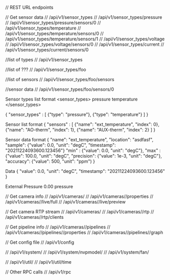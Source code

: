 // REST URL endpoints

// Get sensor data
// /api/v1/sensor_types
// /api/v1/sensor_types/pressure
// /api/v1/sensor_types/pressure/sensors/0
// /api/v1/sensor_types/temperature
// /api/v1/sensor_types/temperature/sensors/0
// /api/v1/sensor_types/temperature/sensors/1
// /api/v1/sensor_types/voltage
// /api/v1/sensor_types/voltage/sensors/0
// /api/v1/sensor_types/current
// /api/v1/sensor_types/current/sensors/0

//list of types
// /api/v1/sensor_types

//list of ???
// /api/v1/sensor_types/foo

//list of sensors
// /api/v1/sensor_types/foo/sensors

//sensor data
// /api/v1/sensor_types/foo/sensors/0

Sensor types list format
<sensor_types>
	<type>pressure</type>
	<type>temperature</type>
</sensor_types>

{
	"sensor_types" : 
	[
		{"type": "pressure"}, {"type": "temperature"}
	]
}

Sensor list format
<sensors>
	<sensor name="ext_temperature" index=0 />
	<sensor name="AO-therm" index=1 />
	<sensor name="AUX-therm" index=2 />
</sensors>
{
	"sensors" : 
	[
		{"name": "ext_temperature", "index": 0},
		{"name": "AO-therm", "index": 1},
		{"name": "AUX-therm", "index": 2}
	]
}

Sensor data format
{
	"name": "ext_temperature",
	"location": "asdfasf",
	"sample": {"value": 0.0, "unit": "degC", "timestamp": "20211224093600.123456"}
	"min" : {"value": 0.0, "unit": "degC"},
	"max" : {"value": 100.0, "unit": "degC",
	"precision": {"value": 1e-3, "unit": "degC"},
	"accuracy": {"value": 500, "unit": "ppm")
}

Data
{
	"value": 0.0,
	"unit": "degC",
	"timestamp": "20211224093600.123456"
}

<value>
	<name>External Pressure</name>
	<value unit="m">0.00</value>
	<type>pressure</type>
</value>

// Get camera info
// /api/v1/cameras/
// /api/v1/cameras/<camera-name>/properties
// /api/v1/cameras/<camera-name>/live/full
// /api/v1/cameras/<camera-name>/live/preview

// Get camera RTP stream
// /api/v1/cameras/
// /api/v1/cameras/<camera-name>/rtp
// /api/v1/cameras/<camera-name>/rtp/clients

// Get pipeline info
// /api/v1/cameras/<camera-name>/pipelines
// /api/v1/cameras/<camera-name>/pipelines/<pipeline-name>/properties
// /api/v1/cameras/<camera-name>/pipelines/<pipeline-name>/graph

// Get config file
// /api/v1/config

// /api/v1/system/
// /api/v1/system/nvpmodel/
// /api/v1/system/fan/

// /api/v1/util/
// /api/v1/util/time

// Other RPC calls
// /api/v1/rpc